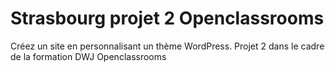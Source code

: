 # Strasbourg projet 2 Openclassrooms
Créez un site en personnalisant un thème WordPress. Projet 2 dans le cadre de la formation DWJ Openclassrooms
